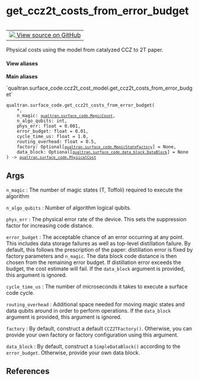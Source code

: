 # get_ccz2t_costs_from_error_budget


<table class="tfo-notebook-buttons tfo-api nocontent" align="left">
<td>
  <a target="_blank" href="https://github.com/quantumlib/Qualtran/blob/main/qualtran/surface_code/ccz2t_cost_model.py#L197-L267">
    <img src="https://www.tensorflow.org/images/GitHub-Mark-32px.png" />
    View source on GitHub
  </a>
</td>
</table>



Physical costs using the model from catalyzed CCZ to 2T paper.


<section class="expandable">
  <h4 class="showalways">View aliases</h4>
  <p>
<b>Main aliases</b>
<p>`qualtran.surface_code.ccz2t_cost_model.get_ccz2t_costs_from_error_budget`</p>
</p>
</section>

<pre class="devsite-click-to-copy prettyprint lang-py tfo-signature-link">
<code>qualtran.surface_code.get_ccz2t_costs_from_error_budget(
    *,
    n_magic: <a href="../../qualtran/surface_code/MagicCount.html"><code>qualtran.surface_code.MagicCount</code></a>,
    n_algo_qubits: int,
    phys_err: float = 0.001,
    error_budget: float = 0.01,
    cycle_time_us: float = 1.0,
    routing_overhead: float = 0.5,
    factory: Optional[<a href="../../qualtran/surface_code/MagicStateFactory.html"><code>qualtran.surface_code.MagicStateFactory</code></a>] = None,
    data_block: Optional[<a href="../../qualtran/surface_code/data_block/DataBlock.html"><code>qualtran.surface_code.data_block.DataBlock</code></a>] = None
) -> <a href="../../qualtran/surface_code/PhysicalCost.html"><code>qualtran.surface_code.PhysicalCost</code></a>
</code></pre>



<!-- Placeholder for "Used in" -->


<h2 class="add-link">Args</h2>

`n_magic`<a id="n_magic"></a>
: The number of magic states (T, Toffoli) required to execute the algorithm

`n_algo_qubits`<a id="n_algo_qubits"></a>
: Number of algorithm logical qubits.

`phys_err`<a id="phys_err"></a>
: The physical error rate of the device. This sets the suppression
  factor for increasing code distance.

`error_budget`<a id="error_budget"></a>
: The acceptable chance of an error occurring at any point. This includes
  data storage failures as well as top-level distillation failure. By default,
  this follows the prescription of the paper: distillation error is fixed by
  factory parameters and `n_magic`. The data block code distance is then chosen
  from the remaining error budget. If distillation error exceeds the budget, the cost
  estimate will fail. If the `data_block` argument is provided, this argument is
  ignored.

`cycle_time_us`<a id="cycle_time_us"></a>
: The number of microseconds it takes to execute a surface code cycle.

`routing_overhead`<a id="routing_overhead"></a>
: Additional space needed for moving magic states and data qubits around
  in order to perform operations. If the `data_block` argument is provided, this
  argument is ignored.

`factory`<a id="factory"></a>
: By default, construct a default `CCZ2TFactory()`. Otherwise, you can provide
  your own factory or factory configuration using this argument.

`data_block`<a id="data_block"></a>
: By default, construct a `SimpleDataBlock()` according to the `error_budget`.
  Otherwise, provide your own data block.




<h2 class="add-link">References</h2>


